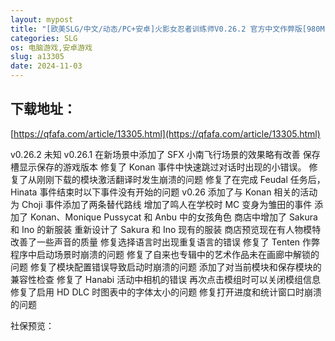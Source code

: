 ```yaml
---
layout: mypost
title: "[欧美SLG/中文/动态/PC+安卓]火影女忍者训练师V0.26.2 官方中文作弊版[980M]"
categories: SLG
os: 电脑游戏,安卓游戏
slug: a13305
date: 2024-11-03
---
```


## 下载地址：

[https://qfafa.com/article/13305.html](https://qfafa.com/article/13305.html)

v0.26.2
未知
v0.26.1
在新场景中添加了 SFX
小南飞行场景的效果略有改善
保存槽显示保存的游戏版本
修复了 Konan 事件中快速跳过对话时出现的小错误。
修复了从刚刚下载的模块激活翻译时发生崩溃的问题
修复了在完成 Feudal 任务后，Hinata 事件结束时以下事件没有开始的问题
v0.26
添加了与 Konan 相关的活动
为 Choji 事件添加了两条替代路线
增加了鸣人在学校时 MC 变身为雏田的事件
添加了 Konan、Monique Pussycat 和 Anbu 中的女孩角色
商店中增加了 Sakura 和 Ino 的新服装
重新设计了 Sakura 和 Ino 现有的服装
商店预览现在有人物模特
改善了一些声音的质量
修复选择语言时出现重复语言的错误
修复了 Tenten 作弊程序中启动场景时崩溃的问题
修复了自来也专辑中的艺术作品未在画廊中解锁的问题
修复了模块配置错误导致启动时崩溃的问题
添加了对当前模块和保存模块的兼容性检查
修复了 Hanabi 活动中相机的错误
再次点击模组时可以关闭模​​组信息
修复了启用 HD DLC 时图表中的字体太小的问题
修复打开进度和统计窗口时崩溃的问题

社保预览：